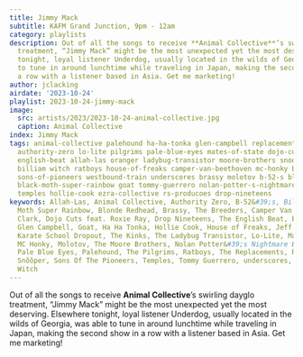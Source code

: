 ```yaml
---
title: Jimmy Mack
subtitle: KAFM Grand Junction, 9pm - 12am
category: playlists
description: Out of all the songs to receive **Animal Collective**’s swirling dayglo
  treatment, “Jimmy Mack” might be the most unexpected yet the most deserving. Elsewhere
  tonight, loyal listener Underdog, usually located in the wilds of Georgia, was able
  to tune in around lunchtime while traveling in Japan, making the second show in
  a row with a listener based in Asia. Get me marketing!
author: jclacking
airdate: '2023-10-24'
playlist: 2023-10-24-jimmy-mack
image:
  src: artists/2023/2023-10-24-animal-collective.jpg
  caption: Animal Collective
index: Jimmy Mack
tags: animal-collective palehound ha-ha-tonka glen-campbell replacements karate-school-dropout
  authority-zero lo-lite pilgrims pale-blue-eyes mates-of-state dojo-cuts-feat-roxie-ray
  english-beat allah-las oranger ladybug-transistor moore-brothers snooper jeff-rosenstock
  billiam witch ratboys house-of-freaks camper-van-beethoven mc-honky breeders kinks
  sons-of-pioneers westbound-train underscores brassy molotov b-52-s blonde-redhead
  black-moth-super-rainbow goat tommy-guerrero nolan-potter-s-nightmare-band clark
  temples hollie-cook ezra-collective rs-producoes drop-nineteens
keywords: Allah-Las, Animal Collective, Authority Zero, B-52&#39;s, Billiam, Black
  Moth Super Rainbow, Blonde Redhead, Brassy, The Breeders, Camper Van Beethoven,
  Clark, Dojo Cuts feat. Roxie Ray, Drop Nineteens, The English Beat, Ezra Collective,
  Glen Campbell, Goat, Ha Ha Tonka, Hollie Cook, House of Freaks, Jeff Rosenstock,
  Karate School Dropout, The Kinks, The Ladybug Transistor, Lo-Lite, Mates Of State,
  MC Honky, Molotov, The Moore Brothers, Nolan Potter&#39;s Nightmare Band, Oranger,
  Pale Blue Eyes, Palehound, The Pilgrims, Ratboys, The Replacements, RS Produções,
  Snõõper, Sons Of The Pioneers, Temples, Tommy Guerrero, underscores, Westbound Train,
  Witch
---
```

Out of all the songs to receive **Animal Collective**’s swirling dayglo treatment, “Jimmy Mack” might be the most unexpected yet the most deserving. Elsewhere tonight, loyal listener Underdog, usually located in the wilds of Georgia, was able to tune in around lunchtime while traveling in Japan, making the second show in a row with a listener based in Asia. Get me marketing!
